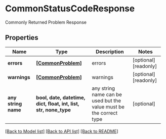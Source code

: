 # CommonStatusCodeResponse

Commonly Returned Problem Response

## Properties
Name | Type | Description | Notes
------------ | ------------- | ------------- | -------------
**errors** | [**[CommonProblem]**](CommonProblem.md) | errors | [optional] [readonly] 
**warnings** | [**[CommonProblem]**](CommonProblem.md) | warnings | [optional] [readonly] 
**any string name** | **bool, date, datetime, dict, float, int, list, str, none_type** | any string name can be used but the value must be the correct type | [optional]

[[Back to Model list]](../README.md#documentation-for-models) [[Back to API list]](../README.md#documentation-for-api-endpoints) [[Back to README]](../README.md)


